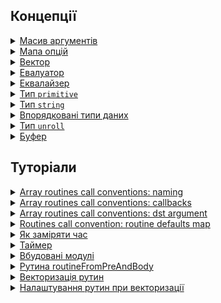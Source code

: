 ## Концепції

<details>
  <summary><a href="./concept/RoutineInput.md#Масив-аргументів">
    Масив аргументів
  </a></summary>
    Це сукупність параметрів рутини, котрі сформовано в псевдомасив <code>arguments</code>.
</details>

<details>
  <summary><a href="./concept/RoutineInput.md#Мапа-опцій">
    Мапа опцій
  </a></summary>
    Це контейнер, що призначений для передачі даних в рутину та управління її поведінкою.
</details>

<details>
  <summary><a href="./concept/Vector.md">
    Вектор
  </a></summary>
    Це контейнер, що призначений для передачі даних в рутину, містить впорядкований скінченний набір елементів (даних).
</details>

<details>
  <summary><a href="./concept/Evaluator.md">
    Евалуатор
  </a></summary>
    Це одна або дві функції, які дозволяють довільним чином перетворити елементи масиву перед їх порівнянням. Якщо отримані значення співпадають евалуатор повертає <code>true</code>, інакше - <code>false</code>. Евалуатор, в якості колбека, передається в рутини роботи із масивами.
</details>

<details>
  <summary><a href="./concept/Equalizer.md">
    Еквалайзер
  </a></summary>
    Це функція, котра порівнюючи два елементи масиву повертає <code>true</code> у випадку, якщо умова порівняння виконується, інакше - <code>false</code>. Еквалайзер, в якості колбека, передається в рутини роботи із масивами.
</details>

<details>
  <summary><a href="./concept/TypePrimitive.md">
    Тип <code>primitive</code>
  </a></summary>
    В <code>JavaScript</code> усі типи даних, що є цілісними і не мають змінюваних елементів називають примітивними.
</details>

<details>
  <summary><a href="./concept/TypePrimitive.md#Тип-string">
    Тип <code>string</code>
  </a></summary>
    Примітивний тип даних для представлення текстових даних.
</details>

<details>
  <summary><a href="./concept/TypeIndexed.md">
    Впорядковані типи даних
  </a></summary>
    Комплексні типи даних, що містять множину елементів котрі ідентифікуються за індексом.
</details>

<details>
  <summary><a href="./concept/TypeUnroll.md">
    Тип <code>unroll</code>
  </a></summary>
    <code>Unroll</code> - тип даних - особливий вид масиву, здатний розготатись в іншому масиві при виконанні операції над ним.
</details>

<details>
  <summary><a href="./concept/Buffer.md">
    Буфер
  </a></summary>
    В <code>JavaScript</code>, це спеціальний об'єкт, що призначений для зберігання та обробки необроблених бінарних даних.
</details>

## Туторіали

<!--
<details>
  <summary><a href="./tutorial/Abstract.md">
    Загальна інформація
  </a></summary>
    Загальна інформація про модуль Tools.
</details>

<details>
  <summary><a href="./tutorial/Installation.md">
    Встановлення
  </a></summary>
    Процедура встановлення модуль Tools.
</details>
-->

<details>
  <summary><a href="./tutorial/ConventionNamingInArray.md">
    Array routines call conventions: naming
  </a></summary>
    Принципи найменування рутин сімейства <code>Array</code>.
</details>

<details>
  <summary><a href="./tutorial/ConventionCallbecksInArray.md">
    Array routines call conventions: callbacks
  </a></summary>
    Як використовувати <code>callback</code>-и в рутинах сімейства <code>Array</code>.
</details>

<details>
  <summary><a href="./tutorial/ConventionDstArgInArray.md">
    Array routines call conventions: dst argument
  </a></summary>
    Про що свідчить використання аргумента <code>dst</code>.
</details>

<details>
  <summary><a href="./tutorial/ConventionDefaultsMapInRoutine.md">
    Routines call convention: routine defaults map
  </a></summary>
    Як зберігаються та змінюються налаштування за замовчуванням в рутинах.
</details>

<details>
  <summary><a href="./tutorial/TimeMeasurement.md">
    Як заміряти час
  </a></summary>
    Замір часу виконання алгоритмів для вибору оптимального рішення.
</details>

<details>
  <summary><a href="./tutorial/Timer.md">
    Таймер
  </a></summary>
    Все про таймери.
</details>

<details>
  <summary><a href="./tutorial/EmbeddedModules.md">
    Вбудовані модулі
  </a></summary>
    Вбудовані модулі та відстрочене виконання коду, що потребує недоступного в даний момент модуля за допомогою механізму подій.
</details>

<details>
  <summary><a href="./tutorial/RoutineFromPreAndBody.md">
    Рутина routineFromPreAndBody
  </a></summary>
    Автоматичне об'єднання рутини підготовки даних і рутини для їх обробки.
</details>

<details>
  <summary><a href="./tutorial/Vectorize.md">
    Векторизація рутин
  </a></summary>
    Як використовувати рутину <code>vectorize</code> для векторизації скалярних рутин.
</details>

<details>
  <summary><a href="./tutorial/VectorizeOptions.md">
    Налаштування рутин при векторизації
  </a></summary>
    Як використовувати опції рутини <code>vectorize</code> при створенні векторизованої рутини.
</details>

